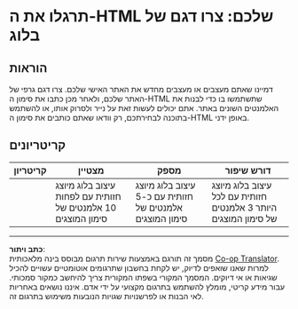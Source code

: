 <!--
CO_OP_TRANSLATOR_METADATA:
{
  "original_hash": "970776c81401c9aacb34f365edac6b53",
  "translation_date": "2025-08-27T20:06:56+00:00",
  "source_file": "3-terrarium/1-intro-to-html/assignment.md",
  "language_code": "he"
}
-->
# תרגלו את ה-HTML שלכם: צרו דגם של בלוג

## הוראות

דמיינו שאתם מעצבים או מעצבים מחדש את האתר האישי שלכם. צרו דגם גרפי של האתר שלכם, ולאחר מכן כתבו את סימון ה-HTML שתשתמשו בו כדי לבנות את האלמנטים השונים באתר. אתם יכולים לעשות זאת על נייר ולסרוק אותו, או להשתמש בתוכנה לבחירתכם, רק וודאו שאתם כותבים את סימון ה-HTML באופן ידני.

## קריטריונים

| קריטריון | מצטיין                                                                                  | מספק                                                                           | דורש שיפור                                                                      |
| -------- | --------------------------------------------------------------------------------------- | ------------------------------------------------------------------------------ | -------------------------------------------------------------------------------- |
|          | עיצוב בלוג מיוצג חזותית עם לפחות 10 אלמנטים של סימון המוצגים                            | עיצוב בלוג מיוצג חזותית עם כ-5 אלמנטים של סימון המוצגים                         | עיצוב בלוג מיוצג חזותית עם לכל היותר 3 אלמנטים של סימון המוצגים                  |

---

**כתב ויתור**:  
מסמך זה תורגם באמצעות שירות תרגום מבוסס בינה מלאכותית [Co-op Translator](https://github.com/Azure/co-op-translator). למרות שאנו שואפים לדיוק, יש לקחת בחשבון שתרגומים אוטומטיים עשויים להכיל שגיאות או אי דיוקים. המסמך המקורי בשפתו המקורית צריך להיחשב כמקור סמכותי. עבור מידע קריטי, מומלץ להשתמש בתרגום מקצועי על ידי אדם. איננו נושאים באחריות לאי הבנות או לפרשנויות שגויות הנובעות משימוש בתרגום זה.